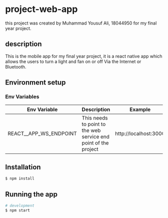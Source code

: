 # project-web-app
this project was created by Muhammad Yousuf Ali, 18044950 for my final year project.
## description
This is the mobile app for my final year project, it is a react native app which allows the users to turn a light and fan on or off Via the Internet or Bluetooth.

## Environment setup

### Env Variables

| Env Variable            | Description                                                     | Example               |
|-------------------------|-----------------------------------------------------------------|-----------------------|
| REACT__APP_WS_ENDPOINT  | This needs to point to the web service end point of the project | http://localhost:3000 |

## Installation

```bash
$ npm install
```

## Running the app

```bash
# development
$ npm start

